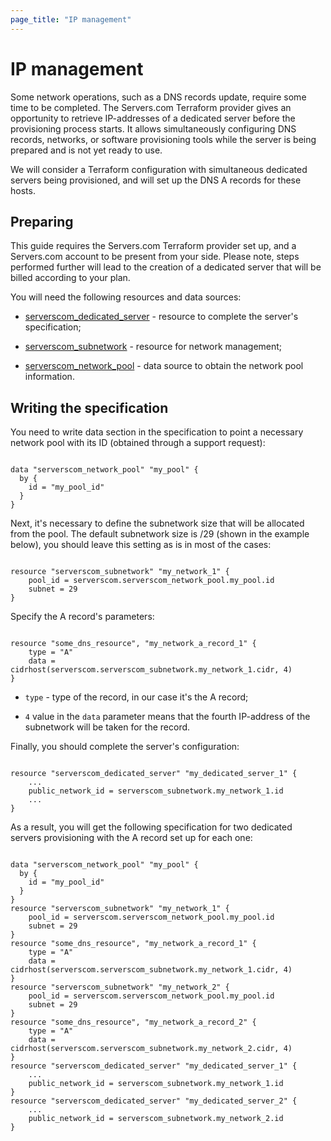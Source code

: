 ```yaml
---
page_title: "IP management"
---
```

# IP management

Some network operations, such as a DNS records update, require some time to be completed. The Servers.com Terraform provider gives an opportunity to retrieve IP-addresses of a dedicated server before the provisioning process starts. It allows simultaneously configuring DNS records, networks, or software provisioning tools while the server is being prepared and is not yet ready to use.

We will consider a Terraform configuration with simultaneous dedicated servers being provisioned, and will set up the DNS A records for these hosts.
## Preparing

This guide requires the Servers.com Terraform provider set up, and a Servers.com account to be present from your side. Please note, steps performed further will lead to the creation of a dedicated server that will be billed according to your plan.

You will need the following resources and data sources:

- [serverscom_dedicated_server](https://registry.terraform.io/providers/serverscom/serverscom/latest/docs/resources/dedicated_server) - resource to complete the server's specification;

- [serverscom_subnetwork](https://registry.terraform.io/providers/serverscom/serverscom/latest/docs/resources/subnetwork) - resource for network management;

- [serverscom_network_pool](https://registry.terraform.io/providers/serverscom/serverscom/latest/docs/data-sources/network_pool) - data source to obtain the network pool information.
## Writing the specification

You need to write data section in the specification to point a necessary network pool with its ID (obtained through a support request):

```

data "serverscom_network_pool" "my_pool" {
  by {
    id = "my_pool_id"
  }
}

```

Next, it's necessary to define the subnetwork size that will be allocated from the pool. The default subnetwork size is /29 (shown in the example below), you should leave this setting as is in most of the cases:

```

resource "serverscom_subnetwork" "my_network_1" {
    pool_id = serverscom.serverscom_network_pool.my_pool.id
    subnet = 29
}

```

Specify the A record's parameters:

```

resource "some_dns_resource", "my_network_a_record_1" {
    type = "A"
    data = cidrhost(serverscom.serverscom_subnetwork.my_network_1.cidr, 4)
}

```

- `type` - type of the record, in our case it's the A record;

- `4` value in the `data` parameter means that the fourth IP-address of the subnetwork will be taken for the record.

Finally, you should complete the server's configuration:

```

resource "serverscom_dedicated_server" "my_dedicated_server_1" {
    ...
    public_network_id = serverscom_subnetwork.my_network_1.id
	...
}

```

As a result, you will get the following specification for two dedicated servers provisioning with the A record set up for each one:

```

data "serverscom_network_pool" "my_pool" {
  by {
    id = "my_pool_id"
  }
}
resource "serverscom_subnetwork" "my_network_1" {
    pool_id = serverscom.serverscom_network_pool.my_pool.id
    subnet = 29
}
resource "some_dns_resource", "my_network_a_record_1" {
    type = "A"
    data = cidrhost(serverscom.serverscom_subnetwork.my_network_1.cidr, 4)
}
resource "serverscom_subnetwork" "my_network_2" {
    pool_id = serverscom.serverscom_network_pool.my_pool.id
    subnet = 29
}
resource "some_dns_resource", "my_network_a_record_2" {
    type = "A"
    data = cidrhost(serverscom.serverscom_subnetwork.my_network_2.cidr, 4)
}
resource "serverscom_dedicated_server" "my_dedicated_server_1" {
    ...
    public_network_id = serverscom_subnetwork.my_network_1.id
}
resource "serverscom_dedicated_server" "my_dedicated_server_2" {
    ...
    public_network_id = serverscom_subnetwork.my_network_2.id
}

```
